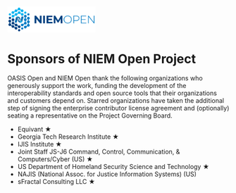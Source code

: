 <img src="artwork/NIEM-NO-Logo-v5.png" width="200">


# Sponsors of NIEM Open Project

OASIS Open and NIEM Open thank the following organizations who generously support the work, funding the development of the interoperability standards and open source tools that their organizations and customers depend on. Starred organizations have taken the additional step of signing the enterprise contributor license agreement and (optionally) seating a representative on the Project Governing Board. 

* Equivant &bigstar; 
* Georgia Tech Research Institute &bigstar; 
* IJIS Institute &bigstar; 
* Joint Staff JS-J6 Command, Control, Communication, & Computers/Cyber (US) &bigstar; 
* US Department of Homeland Security Science and Technology &bigstar; 
* NAJIS (National Assoc. for Justice Information Systems) (US)
* sFractal Consulting LLC &bigstar; 
